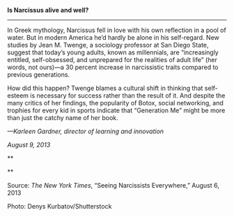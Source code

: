 **Is Narcissus alive and well?**

****

In Greek mythology, Narcissus fell in love with his own reflection in a pool of water. But in modern America he’d hardly be alone in his self-regard. New studies by Jean M. Twenge, a sociology professor at San Diego State, suggest that today’s young adults, known as millennials, are “increasingly entitled, self-obsessed, and unprepared for the realities of adult life” (her words, not ours)—a 30 percent increase in narcissistic traits compared to previous generations. 

How did this happen? Twenge blames a cultural shift in thinking that self-esteem is necessary for success rather than the result of it. And despite the many critics of her findings, the popularity of Botox, social networking, and trophies for every kid in sports indicate that
 “Generation Me” might be more than just the catchy name of her book.

*—Karleen Gardner, director of learning and innovation*

*August 9, 2013*

**

**

Source: *The New York Times*, “Seeing Narcissists Everywhere,” August 6, 2013

Photo: Denys Kurbatov/Shutterstock


